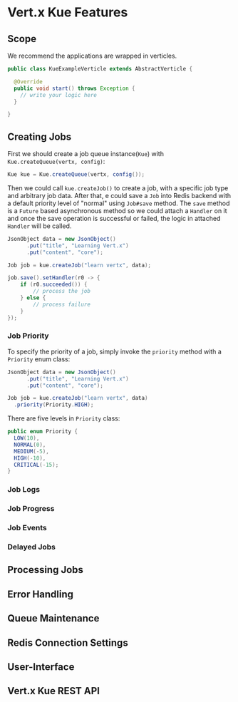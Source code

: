 # Vert.x Kue Features

## Scope

We recommend the applications are wrapped in verticles.

```java
public class KueExampleVerticle extends AbstractVerticle {

  @Override
  public void start() throws Exception {
    // write your logic here
  }

}
```

## Creating Jobs

First we should create a job queue instance(`Kue`) with `Kue.createQueue(vertx, config)`:

```java
Kue kue = Kue.createQueue(vertx, config());
```

Then we could call `kue.createJob()` to create a job, with a specific job type and arbitrary job data.
After that, e could save a `Job` into Redis backend with a default priority level of "normal" using `Job#save` method.
The `save` method is a `Future` based asynchronous method so we could attach a `Handler` on it and once the save operation is successful or failed,
the logic in attached `Handler` will be called.

```java
JsonObject data = new JsonObject()
      .put("title", "Learning Vert.x")
      .put("content", "core");

Job job = kue.createJob("learn vertx", data);

job.save().setHandler(r0 -> {
    if (r0.succeeded()) {
        // process the job
    } else {
        // process failure
    }
});
```

### Job Priority

To specify the priority of a job, simply invoke the `priority` method with a `Priority` enum class:

```java
JsonObject data = new JsonObject()
      .put("title", "Learning Vert.x")
      .put("content", "core");

Job job = kue.createJob("learn vertx", data)
  .priority(Priority.HIGH);
```

There are five levels in `Priority` class:

```java
public enum Priority {
  LOW(10),
  NORMAL(0),
  MEDIUM(-5),
  HIGH(-10),
  CRITICAL(-15);
}
```

### Job Logs

### Job Progress

### Job Events

### Delayed Jobs

## Processing Jobs

## Error Handling

## Queue Maintenance

## Redis Connection Settings

## User-Interface

## Vert.x Kue REST API
